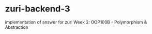 # zuri-backend-3
implementation of answer for zuri Week 2: OOP100B - Polymorphism &amp; Abstraction
